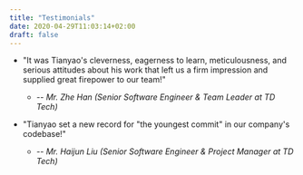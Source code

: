 ```yaml
---
title: "Testimonials"
date: 2020-04-29T11:03:14+02:00
draft: false
---
```


* "It was Tianyao's cleverness, eagerness to learn, meticulousness, and serious attitudes about his work that left us a firm impression and supplied great firepower to our team!"
  * *-- Mr. Zhe Han (Senior Software Engineer & Team Leader at TD Tech)*

* "Tianyao set a new record for "the youngest commit" in our company's codebase!"
  * *-- Mr. Haijun Liu (Senior Software Engineer & Project Manager at TD Tech)*
